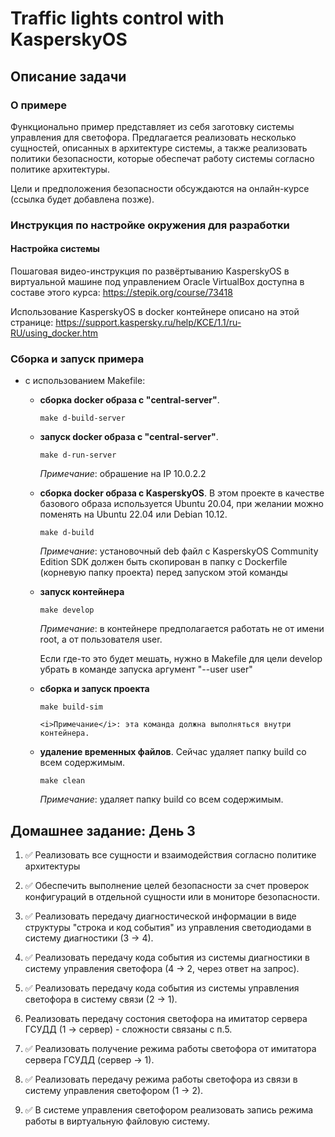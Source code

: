 # Traffic lights control with KasperskyOS

## Описание задачи

### О примере

Функционально пример представляет из себя заготовку системы управления для светофора. Предлагается реализовать несколько сущностей, описанных в архитектуре системы, а также реализовать политики безопасности, которые обеспечат работу системы согласно политике архитектуры.

Цели и предположения безопасности обсуждаются на онлайн-курсе (ссылка будет добавлена позже). 

### Инструкция по настройке окружения для разработки

#### Настройка системы

Пошаговая видео-инструкция по развёртыванию KasperskyOS в виртуальной машине под управлением Oracle VirtualBox доступна в составе этого курса: https://stepik.org/course/73418

Использование KasperskyOS в docker контейнере описано на этой странице: https://support.kaspersky.ru/help/KCE/1.1/ru-RU/using_docker.htm

### Сборка и запуск примера

* с использованием Makefile:

  *  <b>сборка docker образа с "central-server"</b>. 
    
        ```make d-build-server```

  *  <b>запуск docker образа с "central-server"</b>. 
    
        ```make d-run-server```

        <i>Примечание</i>: обрашение на IP 10.0.2.2

  *  <b>сборка docker образа с KasperskyOS</b>. 
  В этом проекте в качестве базового образа используется Ubuntu 20.04, при желании можно поменять на Ubuntu 22.04 или Debian 10.12.
    
        ```make d-build```   

        <i>Примечание</i>: установочный deb файл с KasperskyOS Community Edition SDK должен быть скопирован в папку с Dockerfile (корневую папку проекта) перед запуском этой команды

        
  *  <b>запуск контейнера</b>

        ```make develop```

        <i>Примечание</i>: в контейнере предполагается работать не от имени root, а от пользователя user. 
        
        Если где-то это будет мешать, нужно в Makefile для цели develop убрать в команде запуска аргумент "--user user"

  * <b> сборка и запуск проекта</b>

    ```make build-sim``` 

        <i>Примечание</i>: эта команда должна выполняться внутри контейнера. 

  *  <b> удаление временных файлов</b>. Сейчас удаляет папку build со всем содержимым. 

        ```make clean``` 
    
        <i>Примечание</i>: удаляет папку build со всем содержимым.

## Домашнее задание: День 3

1. ✅ Реализовать все сущности и взаимодействия согласно политике архитектуры

2. ✅ Обеспечить выполнение целей безопасности за счет проверок конфигураций в отдельной сущности или в мониторе безопасности.

3. ✅ Реализовать передачу диагностической информации в виде структуры "строка и код события" из управления светодиодами в систему диагностики (3 -> 4).

4. ✅ Реализовать передачу кода события из системы диагностики в систему управления светофора  (4 -> 2, через ответ на запрос).

5. ✅ Реализовать передачу кода события из системы управления светофора в систему связи (2 -> 1).

6. Реализовать передачу состония светофора на имитатор сервера ГСУДД (1 -> сервер) - сложности связаны с п.5.

7. ✅ Реализовать получение режима работы светофора от имитатора сервера ГСУДД (сервер -> 1).

8. ✅ Реализовать передачу режима работы светофора из связи в систему управления светофором (1 -> 2).

9. ✅ В системе управления светофором реализовать запись режима работы в виртуальную файловую систему.
